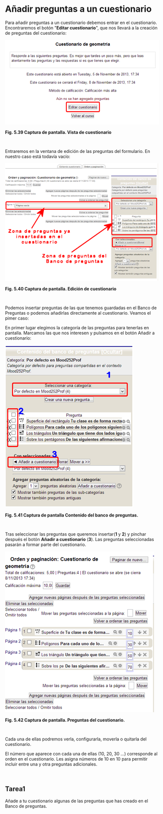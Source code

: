
# Añadir preguntas a un cuestionario

Para añadir preguntas a un cuestionario debemos entrar en el cuestionario. Encontraremos el botón "**Editar cuestionario**", que nos llevará a la creación de preguntas del cuestionario:


![](img/cuestionario-agregar_preguntas.png)

**Fig. 5.39 Captura de pantalla. Vista de cuestionario**

 

Entraremos en la ventana de edición de las preguntas del formulario. En nuestro caso está todavía vacío:


![](img/cuestionarios-insertar_preguntas.png)

**Fig. 5.40 Captura de pantalla. Edición de cuestionario**

 

Podemos insertar preguntas de las que tenemos guardadas en el Banco de Preguntas o podemos añadirlas directamente al cuestionario. Veamos el pimer caso:

En primer lugar elegimos la categoría de las preguntas para tenerlas en pantalla. Marcamos las que nos interesen y pulsamos en el botón Añadir a cuestionario: 


![](img/cuestionario-elegir_preguntas_del_banco.png)

**Fig. 5.41 Captura de pantalla Contenido del banco de preguntas.**

 

Tras seleccionar las preguntas que queremos insertar(**1** y **2**) y pinchar después el botón **Añadir a cuestionario** (**3**). Las preguntas seleccionadas pasarán a formar parte del cuestionario.


![](img/cuestionario._Preguntas_en_el_cuestionario.png)

**Fig. 5.42 Captura de pantalla. Preguntas del cuestionario.**

 

Cada una de ellas podremos verla, configurarla, moverla o quitarla del cuestionario.

El número que aparece con cada una de ellas (10, 20, 30 ...) corresponde al orden en el cuestionario. Les asigna números de 10 en 10 para permitir incluir entre una y otra preguntas adicionales.

 

## Tarea1

Añade a tu cuestionario algunas de las preguntas que has creado en el Banco de preguntas.
